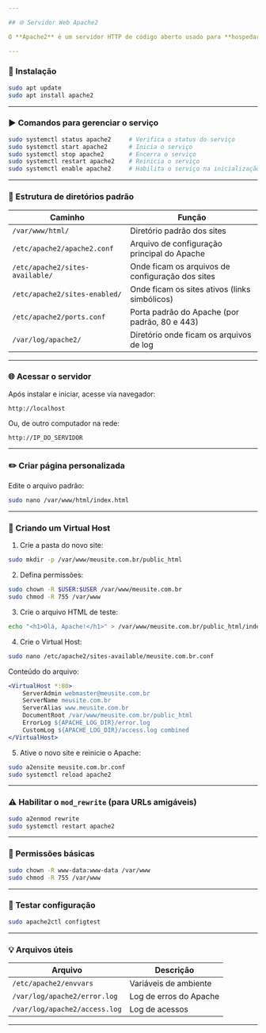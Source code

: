 ```yaml
---

## 🌐 Servidor Web Apache2

O **Apache2** é um servidor HTTP de código aberto usado para **hospedar sites e aplicações web** em sistemas Linux.

---
```


### 🔹 Instalação

```bash
sudo apt update
sudo apt install apache2
```

---

### ▶️ Comandos para gerenciar o serviço

```bash
sudo systemctl status apache2     # Verifica o status do serviço
sudo systemctl start apache2      # Inicia o serviço
sudo systemctl stop apache2       # Encerra o serviço
sudo systemctl restart apache2    # Reinicia o serviço
sudo systemctl enable apache2     # Habilita o serviço na inicialização
```

---

### 📁 Estrutura de diretórios padrão

| Caminho                          | Função                                               |
|----------------------------------|------------------------------------------------------|
| `/var/www/html/`                 | Diretório padrão dos sites                           |
| `/etc/apache2/apache2.conf`      | Arquivo de configuração principal do Apache         |
| `/etc/apache2/sites-available/`  | Onde ficam os arquivos de configuração dos sites    |
| `/etc/apache2/sites-enabled/`    | Onde ficam os sites ativos (links simbólicos)       |
| `/etc/apache2/ports.conf`        | Porta padrão do Apache (por padrão, 80 e 443)       |
| `/var/log/apache2/`              | Diretório onde ficam os arquivos de log             |

---

### 🌐 Acessar o servidor

Após instalar e iniciar, acesse via navegador:
```
http://localhost
```
Ou, de outro computador na rede:
```
http://IP_DO_SERVIDOR
```

---

### ✏️ Criar página personalizada

Edite o arquivo padrão:
```bash
sudo nano /var/www/html/index.html
```

---

### 🔧 Criando um Virtual Host

1. Crie a pasta do novo site:
```bash
sudo mkdir -p /var/www/meusite.com.br/public_html
```

2. Defina permissões:
```bash
sudo chown -R $USER:$USER /var/www/meusite.com.br
sudo chmod -R 755 /var/www
```

3. Crie o arquivo HTML de teste:
```bash
echo "<h1>Olá, Apache!</h1>" > /var/www/meusite.com.br/public_html/index.html
```

4. Crie o Virtual Host:
```bash
sudo nano /etc/apache2/sites-available/meusite.com.br.conf
```

Conteúdo do arquivo:

```apache
<VirtualHost *:80>
    ServerAdmin webmaster@meusite.com.br
    ServerName meusite.com.br
    ServerAlias www.meusite.com.br
    DocumentRoot /var/www/meusite.com.br/public_html
    ErrorLog ${APACHE_LOG_DIR}/error.log
    CustomLog ${APACHE_LOG_DIR}/access.log combined
</VirtualHost>
```

5. Ative o novo site e reinicie o Apache:

```bash
sudo a2ensite meusite.com.br.conf
sudo systemctl reload apache2
```

---

### ⚠️ Habilitar o `mod_rewrite` (para URLs amigáveis)

```bash
sudo a2enmod rewrite
sudo systemctl restart apache2
```

---

### 🔐 Permissões básicas

```bash
sudo chown -R www-data:www-data /var/www
sudo chmod -R 755 /var/www
```

---

### 🧪 Testar configuração

```bash
sudo apache2ctl configtest
```

---

### 💡 Arquivos úteis

| Arquivo                          | Descrição                          |
|----------------------------------|------------------------------------|
| `/etc/apache2/envvars`           | Variáveis de ambiente               |
| `/var/log/apache2/error.log`     | Log de erros do Apache              |
| `/var/log/apache2/access.log`    | Log de acessos                      |

---


